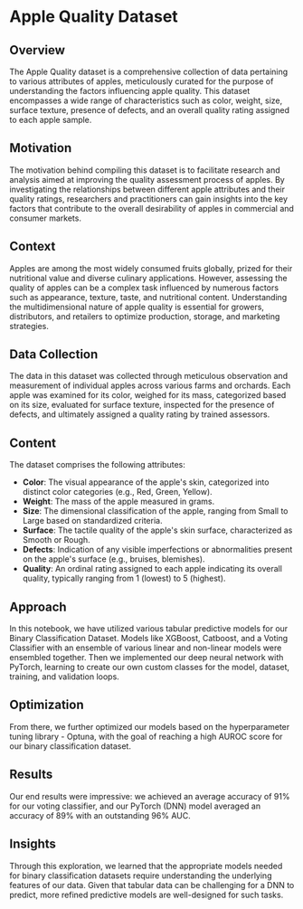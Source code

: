 # Apple Quality Dataset

## Overview
The Apple Quality dataset is a comprehensive collection of data pertaining to various attributes of apples, meticulously curated for the purpose of understanding the factors influencing apple quality. This dataset encompasses a wide range of characteristics such as color, weight, size, surface texture, presence of defects, and an overall quality rating assigned to each apple sample.

## Motivation
The motivation behind compiling this dataset is to facilitate research and analysis aimed at improving the quality assessment process of apples. By investigating the relationships between different apple attributes and their quality ratings, researchers and practitioners can gain insights into the key factors that contribute to the overall desirability of apples in commercial and consumer markets.

## Context
Apples are among the most widely consumed fruits globally, prized for their nutritional value and diverse culinary applications. However, assessing the quality of apples can be a complex task influenced by numerous factors such as appearance, texture, taste, and nutritional content. Understanding the multidimensional nature of apple quality is essential for growers, distributors, and retailers to optimize production, storage, and marketing strategies.

## Data Collection
The data in this dataset was collected through meticulous observation and measurement of individual apples across various farms and orchards. Each apple was examined for its color, weighed for its mass, categorized based on its size, evaluated for surface texture, inspected for the presence of defects, and ultimately assigned a quality rating by trained assessors.

## Content
The dataset comprises the following attributes:

- **Color**: The visual appearance of the apple's skin, categorized into distinct color categories (e.g., Red, Green, Yellow).
- **Weight**: The mass of the apple measured in grams.
- **Size**: The dimensional classification of the apple, ranging from Small to Large based on standardized criteria.
- **Surface**: The tactile quality of the apple's skin surface, characterized as Smooth or Rough.
- **Defects**: Indication of any visible imperfections or abnormalities present on the apple's surface (e.g., bruises, blemishes).
- **Quality**: An ordinal rating assigned to each apple indicating its overall quality, typically ranging from 1 (lowest) to 5 (highest).

## Approach
In this notebook, we have utilized various tabular predictive models for our Binary Classification Dataset. Models like XGBoost, Catboost, and a Voting Classifier with an ensemble of various linear and non-linear models were ensembled together. Then we implemented our deep neural network with PyTorch, learning to create our own custom classes for the model, dataset, training, and validation loops. 

## Optimization
From there, we further optimized our models based on the hyperparameter tuning library - Optuna, with the goal of reaching a high AUROC score for our binary classification dataset.

## Results
Our end results were impressive: we achieved an average accuracy of 91% for our voting classifier, and our PyTorch (DNN) model averaged an accuracy of 89% with an outstanding 96% AUC.

## Insights
Through this exploration, we learned that the appropriate models needed for binary classification datasets require understanding the underlying features of our data. Given that tabular data can be challenging for a DNN to predict, more refined predictive models are well-designed for such tasks.